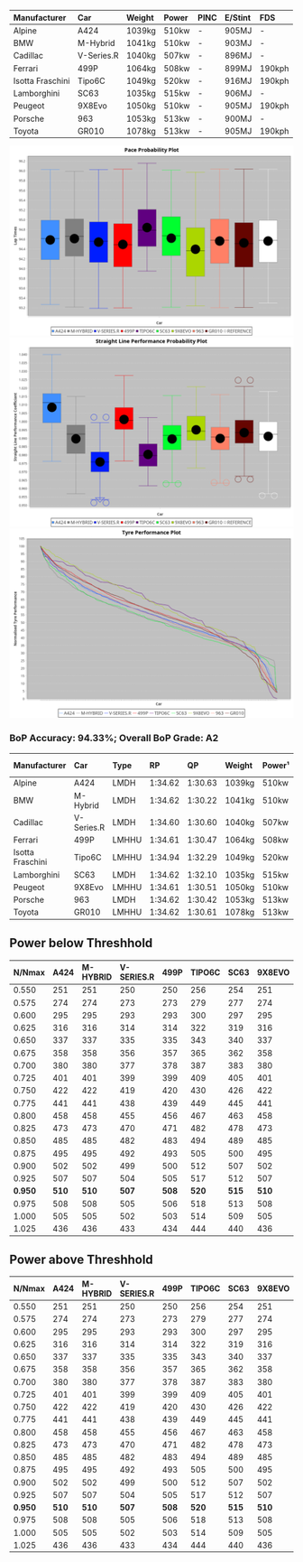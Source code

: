 | Manufacturer     | Car        | Weight | Power | PINC    | E/Stint | FDS     |
|:-|:-|:-|:-|:-|:-|:-|
| Alpine           | A424       | 1039kg | 510kw |    -    | 905MJ   |    -    |
| BMW              | M-Hybrid   | 1041kg | 510kw |    -    | 903MJ   |    -    |
| Cadillac         | V-Series.R | 1040kg | 507kw |    -    | 896MJ   |    -    |
| Ferrari          | 499P       | 1064kg | 508kw |    -    | 899MJ   | 190kph  |
| Isotta Fraschini | Tipo6C     | 1049kg | 520kw |    -    | 916MJ   | 190kph  |
| Lamborghini      | SC63       | 1035kg | 515kw |    -    | 906MJ   |    -    |
| Peugeot          | 9X8Evo     | 1050kg | 510kw |    -    | 905MJ   | 190kph  |
| Porsche          | 963        | 1053kg | 513kw |    -    | 900MJ   |    -    |
| Toyota           | GR010      | 1078kg | 513kw |    -    | 905MJ   | 190kph  |

![PACECHART](./IMG/ACOMETHOD.png)
![STRAIGHTLINEPERFORMANCECHART](./IMG/ACOMETHOD_sp.png)
![TYREPERFORMANCECHART](./IMG/ACOMETHOD_tw.png)

### BoP Accuracy: 94.33%; Overall BoP Grade: A2
| Manufacturer     | Car        | Type  | RP      | QP      | Weight | Power¹ | Threshhold | PINC    | Power² | E/Stint | AVG Vmax  | FDS     | RDLC | L/Stint | BOP-Grade | Model Accuracy | Model Points | Match%  | SimDiff |
|:-|:-|:-|:-|:-|:-|:-|:-|:-|:-|:-|:-|:-|:-|:-|:-|:-|:-|:-|:-|
| Alpine           | A424       | LMDH  | 1:34.62 | 1:30.63 | 1039kg | 510kw  | 210.0kph   |    -    | 510kw  |  905MJ  | 313.61kph |    -    | 1.02 | 37      | ~A1       | 86.43%         | 618          | 98.44%  | ±0.05s  |
| BMW              | M-Hybrid   | LMDH  | 1:34.62 | 1:30.22 | 1041kg | 510kw  | 210.0kph   |    -    | 510kw  |  903MJ  | 310.51kph |    -    | 1.02 | 37      | +A2       | 93.77%         | 1672         | 92.67%  | ±0.16s  |
| Cadillac         | V-Series.R | LMDH  | 1:34.60 | 1:30.60 | 1040kg | 507kw  | 210.0kph   |    -    | 507kw  |  896MJ  | 306.91kph |    -    | 1.03 | 37      | ~A1       | 83.12%         | 1921         | 100.00% | ±0.38s  |
| Ferrari          | 499P       | LMHHU | 1:34.61 | 1:30.47 | 1064kg | 508kw  | 210.0kph   |    -    | 508kw  |  899MJ  | 310.66kph | 190kph  | 1.02 | 37      | ~A1       | 69.49%         | 1950         | 100.00% | ±0.40s  |
| Isotta Fraschini | Tipo6C     | LMHHU | 1:34.94 | 1:32.29 | 1049kg | 520kw  | 210.0kph   |    -    | 520kw  |  916MJ  | 309.75kph | 190kph  | 1.06 | 37      | +D2       | 73.56%         | 64           | 61.35%  | ±0.21s  |
| Lamborghini      | SC63       | LMDH  | 1:34.62 | 1:32.10 | 1035kg | 515kw  | 210.0kph   |    -    | 515kw  |  906MJ  | 311.24kph |    -    | 1.05 | 37      | ~A1       | 95.82%         | 459          | 96.55%  | ±0.13s  |
| Peugeot          | 9X8Evo     | LMHHU | 1:34.61 | 1:30.51 | 1050kg | 510kw  | 210.0kph   |    -    | 510kw  |  905MJ  | 310.92kph | 190kph  | 1.01 | 37      | ~A1       | 66.97%         | 221          | 100.00% | ±0.46s  |
| Porsche          | 963        | LMDH  | 1:34.62 | 1:30.42 | 1053kg | 513kw  | 210.0kph   |    -    | 513kw  |  900MJ  | 309.85kph |    -    | 1.01 | 37      | ~A1       | 81.02%         | 5243         | 100.00% | ±0.37s  |
| Toyota           | GR010      | LMHHU | 1:34.62 | 1:30.61 | 1078kg | 513kw  | 210.0kph   |    -    | 513kw  |  905MJ  | 309.00kph | 190kph  | 1.01 | 37      | ~A1       | 73.70%         | 2701         | 100.00% | ±0.23s  |

## Power below Threshhold
| N/Nmax    | A424    | M-HYBRID | V-SERIES.R | 499P    | TIPO6C  | SC63    | 9X8EVO  | 963     | GR010   |
|:-|:-|:-|:-|:-|:-|:-|:-|:-|:-|
|  0.550    |  251    |  251     |  250       |  250    |  256    |  254    |  251    |  253    |  253    |
|  0.575    |  274    |  274     |  273       |  273    |  279    |  277    |  274    |  276    |  276    |
|  0.600    |  295    |  295     |  293       |  293    |  300    |  297    |  295    |  296    |  296    |
|  0.625    |  316    |  316     |  314       |  314    |  322    |  319    |  316    |  317    |  317    |
|  0.650    |  337    |  337     |  335       |  335    |  343    |  340    |  337    |  338    |  338    |
|  0.675    |  358    |  358     |  356       |  357    |  365    |  362    |  358    |  360    |  360    |
|  0.700    |  380    |  380     |  377       |  378    |  387    |  383    |  380    |  382    |  382    |
|  0.725    |  401    |  401     |  399       |  399    |  409    |  405    |  401    |  403    |  403    |
|  0.750    |  422    |  422     |  419       |  420    |  430    |  426    |  422    |  424    |  424    |
|  0.775    |  441    |  441     |  438       |  439    |  449    |  445    |  441    |  443    |  443    |
|  0.800    |  458    |  458     |  455       |  456    |  467    |  463    |  458    |  461    |  461    |
|  0.825    |  473    |  473     |  470       |  471    |  482    |  478    |  473    |  476    |  476    |
|  0.850    |  485    |  485     |  482       |  483    |  494    |  489    |  485    |  487    |  487    |
|  0.875    |  495    |  495     |  492       |  493    |  505    |  500    |  495    |  498    |  498    |
|  0.900    |  502    |  502     |  499       |  500    |  512    |  507    |  502    |  505    |  505    |
|  0.925    |  507    |  507     |  504       |  505    |  517    |  512    |  507    |  510    |  510    |
| **0.950** | **510** | **510**  | **507**    | **508** | **520** | **515** | **510** | **513** | **513** |
|  0.975    |  508    |  508     |  505       |  506    |  518    |  513    |  508    |  511    |  511    |
|  1.000    |  505    |  505     |  502       |  503    |  514    |  509    |  505    |  507    |  507    |
|  1.025    |  436    |  436     |  433       |  434    |  444    |  440    |  436    |  438    |  438    |

## Power above Threshhold
| N/Nmax    | A424    | M-HYBRID | V-SERIES.R | 499P    | TIPO6C  | SC63    | 9X8EVO  | 963     | GR010   |
|:-|:-|:-|:-|:-|:-|:-|:-|:-|:-|
|  0.550    |  251    |  251     |  250       |  250    |  256    |  254    |  251    |  253    |  253    |
|  0.575    |  274    |  274     |  273       |  273    |  279    |  277    |  274    |  276    |  276    |
|  0.600    |  295    |  295     |  293       |  293    |  300    |  297    |  295    |  296    |  296    |
|  0.625    |  316    |  316     |  314       |  314    |  322    |  319    |  316    |  317    |  317    |
|  0.650    |  337    |  337     |  335       |  335    |  343    |  340    |  337    |  338    |  338    |
|  0.675    |  358    |  358     |  356       |  357    |  365    |  362    |  358    |  360    |  360    |
|  0.700    |  380    |  380     |  377       |  378    |  387    |  383    |  380    |  382    |  382    |
|  0.725    |  401    |  401     |  399       |  399    |  409    |  405    |  401    |  403    |  403    |
|  0.750    |  422    |  422     |  419       |  420    |  430    |  426    |  422    |  424    |  424    |
|  0.775    |  441    |  441     |  438       |  439    |  449    |  445    |  441    |  443    |  443    |
|  0.800    |  458    |  458     |  455       |  456    |  467    |  463    |  458    |  461    |  461    |
|  0.825    |  473    |  473     |  470       |  471    |  482    |  478    |  473    |  476    |  476    |
|  0.850    |  485    |  485     |  482       |  483    |  494    |  489    |  485    |  487    |  487    |
|  0.875    |  495    |  495     |  492       |  493    |  505    |  500    |  495    |  498    |  498    |
|  0.900    |  502    |  502     |  499       |  500    |  512    |  507    |  502    |  505    |  505    |
|  0.925    |  507    |  507     |  504       |  505    |  517    |  512    |  507    |  510    |  510    |
| **0.950** | **510** | **510**  | **507**    | **508** | **520** | **515** | **510** | **513** | **513** |
|  0.975    |  508    |  508     |  505       |  506    |  518    |  513    |  508    |  511    |  511    |
|  1.000    |  505    |  505     |  502       |  503    |  514    |  509    |  505    |  507    |  507    |
|  1.025    |  436    |  436     |  433       |  434    |  444    |  440    |  436    |  438    |  438    |
